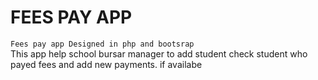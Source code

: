 # FEES PAY APP
``Fees pay app Designed in php and bootsrap``\
This app help  school bursar manager to add student check student who payed fees and add new payments. if availabe 

